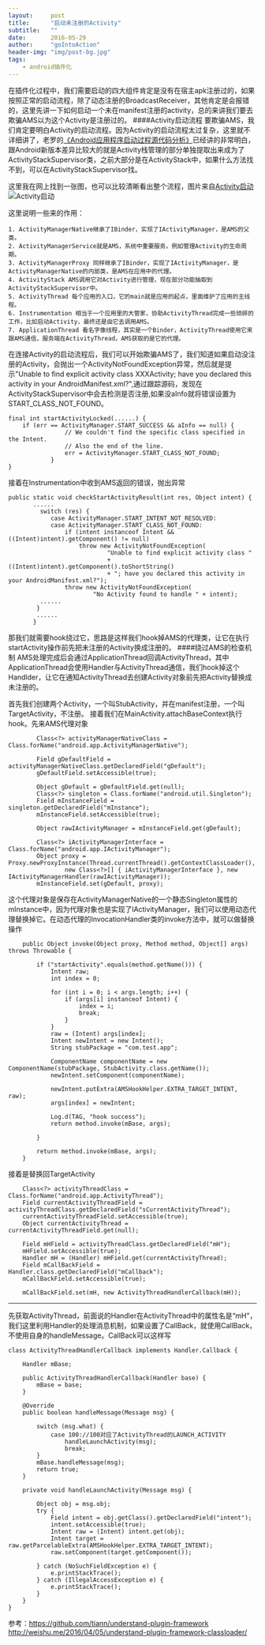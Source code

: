 ```yaml
---
layout:     post
title:      "启动未注册的Activity"
subtitle:   ""
date:       2016-05-29
author:     "goIntoAction"
header-img: "img/post-bg.jpg"
tags:
    - android插件化
---
```

在插件化过程中，我们需要启动的四大组件肯定是没有在宿主apk注册过的，如果按照正常的启动流程，除了动态注册的BroadcastReceiver，其他肯定是会报错的，这里先讲一下如何启动一个未在manifest注册的activity，总的来讲我们要去欺骗AMS以为这个Activity是注册过的。
####Activity启动流程
要欺骗AMS，我们肯定要明白Activity的启动流程。因为Activity的启动流程太过复杂，这里就不详细讲了，老罗的[《Android应用程序启动过程源代码分析》](http://blog.csdn.net/luoshengyang/article/details/6689748)已经讲的非常明白，跟Android新版本差异比较大的就是Activity栈管理的部分单独提取出来成为了ActivityStackSupervisor类，之前大部分是在ActivityStack中，如果什么方法找不到，可以在ActivityStackSupervisor找。

这里我在网上找到一张图，也可以比较清晰看出整个流程，图片来自[Activity启动](http://www.cnblogs.com/lijunamneg/p/3573093.html)
![Activity启动](/img/in-post/unregister_activity/281044143427468.jpg)

这里说明一些来的作用：

    1. ActivityManagerNative继承了IBinder，实现了IActivityManager，是AMS的父类。
    2. ActivityManagerService就是AMS，系统中重要服务，例如管理Activity的生命周期。
    3. ActivityManagerProxy 同样继承了IBinder，实现了IActivityManager，是ActivityManagerNative的内部类，是AMS在应用中的代理。
    4. ActivityStack AMS调用它对Activity进行管理，现在部分功能抽取到ActivityStackSupervisor中。
    5. ActivityThread 每个应用的入口，它的main就是应用的起点，里面维护了应用的主线程。
    6. Instrumentation 相当于一个应用里的大管家，协助ActivityThread完成一些琐碎的工作，比如启动Activity，最终还是由它去调用AMS。
    7. ApplicationThread 看名字像线程，其实是一个Binder，ActivityThread使用它来跟AMS通信，服务端在ActivityThread，AMS获取的是它的代理。

在连接Activity的启动流程后，我们可以开始欺骗AMS了，我们知道如果启动没注册的Activity，会抛出一个ActivityNotFoundException异常，然后就是提示"Unable to find explicit activity class XXXActivity; have you declared this activity in your AndroidManifest.xml?",通过跟踪源码，发现在ActivityStackSupervisor中会去检测是否注册,如果没aInfo就将错误设置为START_CLASS_NOT_FOUND。

    final int startActivityLocked(......) {
        if (err == ActivityManager.START_SUCCESS && aInfo == null) {
                    // We couldn't find the specific class specified in the Intent.
                    // Also the end of the line.
                    err = ActivityManager.START_CLASS_NOT_FOUND;
                }
    }

接着在Instrumentation中收到AMS返回的错误，抛出异常

    public static void checkStartActivityResult(int res, Object intent) {
           ......
             switch (res) {
                case ActivityManager.START_INTENT_NOT_RESOLVED:
                case ActivityManager.START_CLASS_NOT_FOUND:
                    if (intent instanceof Intent && ((Intent)intent).getComponent() != null)
                        throw new ActivityNotFoundException(
                                "Unable to find explicit activity class "
                                + ((Intent)intent).getComponent().toShortString()
                                + "; have you declared this activity in your AndroidManifest.xml?");
                    throw new ActivityNotFoundException(
                            "No Activity found to handle " + intent);
             ......
            }
            ......
           }


那我们就需要hook绕过它，思路是这样我们hook掉AMS的代理类，让它在执行startActivity操作前先把未注册的Activity换成注册的。
####绕过AMS的检查机制
AMS处理完成后会通过ApplicationThread回调ActivityThread，其中ApplicationThread会使用Handler与ActivityThread通信，我们hook掉这个Handlder，让它在通知ActivityThread去创建Activity对象前先把Activity替换成未注册的。

首先我们创建两个Activity，一个叫StubActivity，并在manifest注册，一个叫TargetActivity，不注册。
接着我们在MainActivity.attachBaseContext执行hook。先来AMS代理对象

            Class<?> activityManagerNativeClass = Class.forName("android.app.ActivityManagerNative");

            Field gDefaultField = activityManagerNativeClass.getDeclaredField("gDefault");
            gDefaultField.setAccessible(true);

            Object gDefault = gDefaultField.get(null);
            Class<?> singleton = Class.forName("android.util.Singleton");
            Field mInstanceField = singleton.getDeclaredField("mInstance");
            mInstanceField.setAccessible(true);

            Object rawIActivityManager = mInstanceField.get(gDefault);

            Class<?> iActivityManagerInterface = Class.forName("android.app.IActivityManager");
            Object proxy = Proxy.newProxyInstance(Thread.currentThread().getContextClassLoader(),
                    new Class<?>[] { iActivityManagerInterface }, new IActivityManagerHandler(rawIActivityManager));
            mInstanceField.set(gDefault, proxy);


这个代理对象是保存在ActivityManagerNative的一个静态Singleton属性的mInstance中，因为代理对象也是实现了IActivityManager，我们可以使用动态代理替换掉它。在动态代理的InvocationHandler类的invoke方法中，就可以做替换操作


        public Object invoke(Object proxy, Method method, Object[] args) throws Throwable {

            if ("startActivity".equals(method.getName())) {
                Intent raw;
                int index = 0;

                for (int i = 0; i < args.length; i++) {
                    if (args[i] instanceof Intent) {
                        index = i;
                        break;
                    }
                }
                raw = (Intent) args[index];
                Intent newIntent = new Intent();
                String stubPackage = "com.test.app";

                ComponentName componentName = new ComponentName(stubPackage, StubActivity.class.getName());
                newIntent.setComponent(componentName);

                newIntent.putExtra(AMSHookHelper.EXTRA_TARGET_INTENT, raw);
                args[index] = newIntent;

                Log.d(TAG, "hook success");
                return method.invoke(mBase, args);

            }

            return method.invoke(mBase, args);
        }

接着是替换回TargetActivity

        Class<?> activityThreadClass = Class.forName("android.app.ActivityThread");
        Field currentActivityThreadField = activityThreadClass.getDeclaredField("sCurrentActivityThread");
        currentActivityThreadField.setAccessible(true);
        Object currentActivityThread = currentActivityThreadField.get(null);

        Field mHField = activityThreadClass.getDeclaredField("mH");
        mHField.setAccessible(true);
        Handler mH = (Handler) mHField.get(currentActivityThread);
        Field mCallBackField = Handler.class.getDeclaredField("mCallback");
        mCallBackField.setAccessible(true);

        mCallBackField.set(mH, new ActivityThreadHandlerCallback(mH));

-----


先获取ActivityThread，前面说的Handler在ActivityThread中的属性名是“mH”，我们这里利用Handler的处理消息机制，如果设置了CallBack，就使用CallBack，不使用自身的handleMessage。CallBack可以这样写

    class ActivityThreadHandlerCallback implements Handler.Callback {

        Handler mBase;

        public ActivityThreadHandlerCallback(Handler base) {
            mBase = base;
        }

        @Override
        public boolean handleMessage(Message msg) {

            switch (msg.what) {
                case 100://100对应了ActivityThread的LAUNCH_ACTIVITY
                    handleLaunchActivity(msg);
                    break;
            }
            mBase.handleMessage(msg);
            return true;
        }

        private void handleLaunchActivity(Message msg) {

            Object obj = msg.obj;
            try {
                Field intent = obj.getClass().getDeclaredField("intent");
                intent.setAccessible(true);
                Intent raw = (Intent) intent.get(obj);
                Intent target = raw.getParcelableExtra(AMSHookHelper.EXTRA_TARGET_INTENT);
                raw.setComponent(target.getComponent());

            } catch (NoSuchFieldException e) {
                e.printStackTrace();
            } catch (IllegalAccessException e) {
                e.printStackTrace();
            }
        }
    }

参考：https://github.com/tiann/understand-plugin-framework 
	 http://weishu.me/2016/04/05/understand-plugin-framework-classloader/
